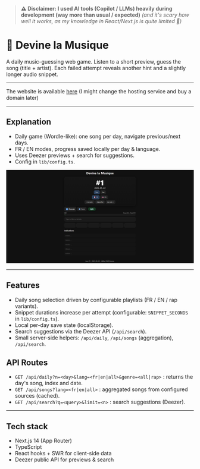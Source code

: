 > **⚠️ Disclaimer: I used AI tools (Copilot / LLMs) heavily during development (way more than usual / expected)** 
> *(and it's scary how well it works, as my knowledge in React/Next.js is quite limited 🥲)*

# 🎵 Devine la Musique

A daily music-guessing web game. Listen to a short preview, guess the song (title + artist). Each failed attempt reveals another hint and a slightly longer audio snippet.

---

The website is available [here](https://devinelamusique-148b97606f78.herokuapp.com/) (I might change the hosting service and buy a domain later)

---

## Explanation

- Daily game (Wordle-like): one song per day, navigate previous/next days.
- FR / EN modes, progress saved locally per day & language.
- Uses Deezer previews + search for suggestions.
- Config in `lib/config.ts`.

![main](images/screen.png)

---

## Features

- Daily song selection driven by configurable playlists (FR / EN / rap variants).
- Snippet durations increase per attempt (configurable: `SNIPPET_SECONDS` in `lib/config.ts`).
- Local per-day save state (localStorage).
- Search suggestions via the Deezer API (`/api/search`).
- Small server-side helpers: `/api/daily`, `/api/songs` (aggregation), `/api/search`.

## API Routes
- `GET /api/daily?n=<day>&lang=<fr|en|all>&genre=<all|rap>` : returns the day's song, index and date.
- `GET /api/songs?lang=<fr|en|all>` : aggregated songs from configured sources (cached).
- `GET /api/search?q=<query>&limit=<n>` : search suggestions (Deezer).

---

## Tech stack

- Next.js 14 (App Router)
- TypeScript
- React hooks + SWR for client-side data
- Deezer public API for previews & search